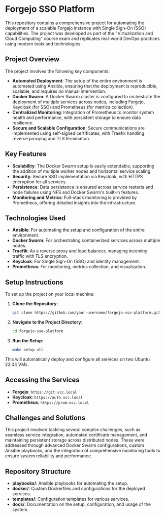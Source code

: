 # Forgejo SSO Platform

This repository contains a comprehensive project for automating the deployment of a scalable Forgejo instance with Single Sign-On (SSO) capabilities. The project was developed as part of the "Virtualization and Cloud Computing" course exam and replicates real-world DevOps practices using modern tools and technologies.

## Project Overview

The project involves the following key components:

- **Automated Deployment**: The setup of the entire environment is automated using Ansible, ensuring that the deployment is reproducible, scalable, and requires no manual intervention.
- **Docker Swarm**: A Docker Swarm cluster is configured to orchestrate the deployment of multiple services across nodes, including Forgejo, Keycloak (for SSO) and Prometheus (for metrics collection).
- **Centralized Monitoring**: Integration of Prometheus to monitor system health and performance, with persistent storage to ensure data resilience.
- **Secure and Scalable Configuration**: Secure communications are implemented using self-signed certificates, with Traefik handling reverse proxying and TLS termination.

## Key Features

- **Scalability**: The Docker Swarm setup is easily extendable, supporting the addition of multiple worker nodes and horizontal service scaling.
- **Security**: Secure SSO implementation via Keycloak, with HTTPS encryption for all services.
- **Persistence**: Data persistence is ensured across service restarts and node failures using NFS and Docker Swarm's built-in features.
- **Monitoring and Metrics**: Full-stack monitoring is provided by Prometheus, offering detailed insights into the infrastructure.

## Technologies Used

- **Ansible**: For automating the setup and configuration of the entire environment.
- **Docker Swarm**: For orchestrating containerized services across multiple nodes.
- **Traefik**: As a reverse proxy and load balancer, managing incoming traffic with TLS encryption.
- **Keycloak**: For Single Sign-On (SSO) and identity management.
- **Prometheus**: For monitoring, metrics collection, and visualization.

## Setup Instructions

To set up the project on your local machine:

1. **Clone the Repository**:
   ```bash
   git clone https://github.com/your-username/forgejo-sso-platform.git
   ```
2. **Navigate to the Project Directory**:
   ```bash
   cd forgejo-sso-platform
   ```
3. **Run the Setup**:
   ```bash
   make setup-all
   ```

This will automatically deploy and configure all services on two Ubuntu 22.04 VMs.

## Accessing the Services

- **Forgejo**: `https://git.vcc.local`
- **Keycloak**: `https://auth.vcc.local`
- **Prometheus**: `https://prom.vcc.local`

## Challenges and Solutions

This project involved tackling several complex challenges, such as seamless service integration, automated certificate management, and maintaining persistent storage across distributed nodes. These were addressed through advanced Docker Swarm configurations, custom Ansible playbooks, and the integration of comprehensive monitoring tools to ensure system reliability and performance.

## Repository Structure

- **playbooks/**: Ansible playbooks for automating the setup.
- **docker/**: Custom Dockerfiles and configurations for the deployed services.
- **templates/**: Configuration templates for various services.
- **docs/**: Documentation on the setup, configuration, and usage of the system.
